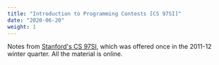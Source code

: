 ```yaml
---
title: "Introduction to Programming Contests [CS 97SI]"
date: "2020-06-20"
weight: 1
---
```


Notes from [Stanford's CS 97SI](http://stanford.edu/class/cs97si/), which was offered once in the 2011-12 winter quarter. All the material is online.
